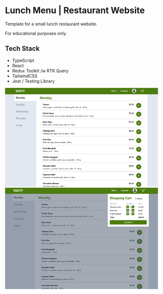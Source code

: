 # **Lunch Menu | Restaurant Website**

Template for a small lunch restaurant website.

For educational purposes only.

## **Tech Stack**
- TypeScript
- React
- Redux Toolkit /w RTK Query
- TailwindCSS
- Jest / Testing Library

![screenshot 1](screenshot-1.png)
![screenshot 2](screenshot-2.png)
